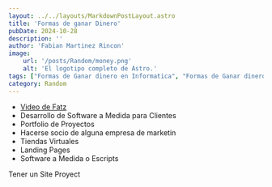 ```yaml
---
layout: ../../layouts/MarkdownPostLayout.astro
title: 'Formas de ganar Dinero'
pubDate: 2024-10-28
description: ''
author: 'Fabian Martinez Rincon'
image:
    url: '/posts/Random/money.png'
    alt: 'El logotipo completo de Astro.'
tags: ["Formas de Ganar dinero en Informatica", "Formas de Ganar dinero en Linux", "Formas de Ganar dinero en Programacion"]	
category: Random
---
```


- [Video de Fatz](https://youtu.be/hDRkwLEoVx8?si=oePC_vlBXrAp0Q_X)
- Desarrollo de Software a Medida para Clientes
- Portfolio de Proyectos
- Hacerse socio de alguna empresa de marketin
- Tiendas Virtuales
- Landing Pages
- Software a Medida o Escripts

Tener un Site Proyect